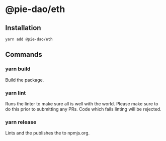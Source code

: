 # @pie-dao/eth

## Installation

`yarn add @pie-dao/eth`

## Commands

### yarn build

Build the package.

### yarn lint

Runs the linter to make sure all is well with the world. Please make sure to do this prior to
submitting any PRs. Code which fails linting will be rejected.

### yarn release

Lints and the publishes the to npmjs.org.
